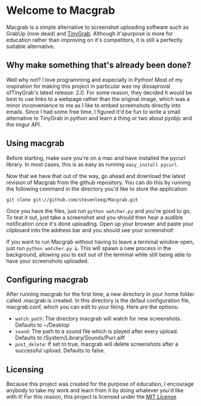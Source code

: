 # Welcome to Macgrab
Macgrab is a simple alternative to screenshot uploading software such as GrabUp (now dead) and [TinyGrab](http://tinygrab.com). Although it'spurpose is more for education rather than improving on it's competitors, it is still a perfectly suitable alternative.

## Why make something that's already been done?
Well why not? I love programming and especially in Python! Most of my inspiration for making this project in particular was my dissaproval ofTinyGrab's latest release: 2.0. For some reason, they decided it would be best to use links to a webpage rather than the original image, which was a minor inconvenience to me as I like to embed screenshots directly into emails. Since I had some free time, I figured it'd be fun to write a small alternative to TinyGrab in python and learn a thing or two about pyobjc and the imgur API.

## Using macgrab
Before starting, make sure you're on a mac and have installed the pycurl library. In most cases, this is as easy as running `easy_install pycurl`.

Now that we have that out of the way, go ahead and download the latest revision of Macgrab from the github repository. You can do this by running the following command in the directory you'd like to store the application:

    git clone git://github.com/stevenleeg/Macgrab.git

Once you have the files, just run `python watcher.py` and you're good to go, To test it out, just take a screenshot and you should then hear a audible notification once it's done uploading. Open up your browser and paste your clipboard into the address bar and you should see your screenshot!

If you want to run Macgrab without having to leave a terminal window open, just run `python watcher.py &`. This will spawn a new process in the background, allowing you to exit out of the terminal while still being able to have your screenshots uploaded.

## Configuring macgrab
After running macgrab for the first time, a new directory in your home folder called .macgrab is created. In this directory is the defaul configuration file, macgrab.conf, which you can edit to your liking. Here are the options:

* `watch_path`: The directory macgrab will watch for new screenshots. Defaults to ~/Desktop
* `sound`: The path to a sound file which is played after every upload. Defaults to /System/Library/Sounds/Purr.aiff
* `post_delete`: If set to true, macgrab will delete screenshots after a successful upload. Defaults to false.

## Licensing
Because this project was created for the purpose of education, I encourage anybody to take my work and learn from it by doing whatever you'd like with it! For this reason, this project is licensed under the [MIT License](http://www.opensource.org/licenses/mit-license.php)
